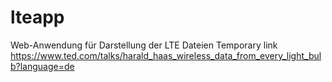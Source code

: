 # lteapp
Web-Anwendung für Darstellung der LTE Dateien
Temporary link
https://www.ted.com/talks/harald_haas_wireless_data_from_every_light_bulb?language=de
